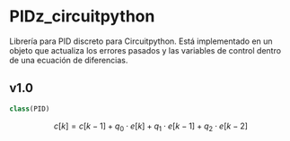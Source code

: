 # PIDz_circuitpython
Librería para PID discreto para Circuitpython. Está implementado en un objeto que actualiza los errores pasados y las variables de control dentro de una ecuación de diferencias.

## v1.0

```python
class(PID)
```

$$
c[k] = c[k-1] + q_0 \cdot e[k] + q_1 \cdot e[k-1] + q_2 \cdot e[k-2]
$$


